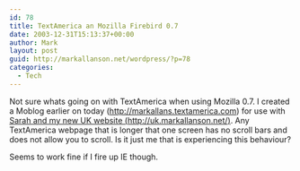 ```yaml
---
id: 78
title: TextAmerica an Mozilla Firebird 0.7
date: 2003-12-31T15:13:37+00:00
author: Mark
layout: post
guid: http://markallanson.net/wordpress/?p=78
categories:
  - Tech
---
```

Not sure whats going on with TextAmerica when using Mozilla 0.7. I created a Moblog earlier on today (<http://markallans.textamerica.com>) for use with [Sarah and my new UK website (http://uk.markallanson.net/)](http://uk.markallanson.net/). Any TextAmerica webpage that is longer that one screen has no scroll bars and does not allow you to scroll. Is it just me that is experiencing this behaviour?

Seems to work fine if I fire up IE though.
